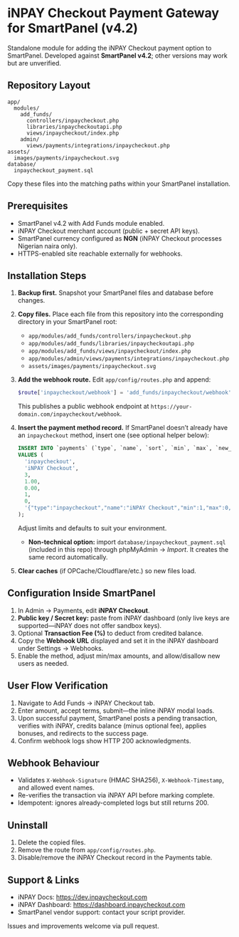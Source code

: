 # iNPAY Checkout Payment Gateway for SmartPanel (v4.2)

Standalone module for adding the iNPAY Checkout payment option to SmartPanel. Developed against **SmartPanel v4.2**; other versions may work but are unverified.

## Repository Layout

```
app/
  modules/
    add_funds/
      controllers/inpaycheckout.php
      libraries/inpaycheckoutapi.php
      views/inpaycheckout/index.php
    admin/
      views/payments/integrations/inpaycheckout.php
assets/
  images/payments/inpaycheckout.svg
database/
  inpaycheckout_payment.sql
```

Copy these files into the matching paths within your SmartPanel installation.

## Prerequisites

- SmartPanel v4.2 with Add Funds module enabled.
- iNPAY Checkout merchant account (public + secret API keys).
- SmartPanel currency configured as **NGN** (iNPAY Checkout processes Nigerian naira only).
- HTTPS-enabled site reachable externally for webhooks.

## Installation Steps

1. **Backup first.** Snapshot your SmartPanel files and database before changes.

2. **Copy files.** Place each file from this repository into the corresponding directory in your SmartPanel root:
   - `app/modules/add_funds/controllers/inpaycheckout.php`
   - `app/modules/add_funds/libraries/inpaycheckoutapi.php`
   - `app/modules/add_funds/views/inpaycheckout/index.php`
   - `app/modules/admin/views/payments/integrations/inpaycheckout.php`
   - `assets/images/payments/inpaycheckout.svg`

3. **Add the webhook route.** Edit `app/config/routes.php` and append:
   ```php
   $route['inpaycheckout/webhook'] = 'add_funds/inpaycheckout/webhook';
   ```
   This publishes a public webhook endpoint at `https://your-domain.com/inpaycheckout/webhook`.

4. **Insert the payment method record.** If SmartPanel doesn’t already have an `inpaycheckout` method, insert one (see optional helper below):
   ```sql
   INSERT INTO `payments` (`type`, `name`, `sort`, `min`, `max`, `new_users`, `status`, `params`)
   VALUES (
     'inpaycheckout',
     'iNPAY Checkout',
     3,
     1.00,
     0.00,
     1,
     0,
     '{"type":"inpaycheckout","name":"iNPAY Checkout","min":1,"max":0,"new_users":1,"status":0,"option":{"public_key":"","secret_key":"","tnx_fee":"0"}}'
   );
   ```
   Adjust limits and defaults to suit your environment.
   - **Non-technical option:** import `database/inpaycheckout_payment.sql` (included in this repo) through phpMyAdmin → *Import*. It creates the same record automatically.
   
5. **Clear caches** (if OPCache/Cloudflare/etc.) so new files load.

## Configuration Inside SmartPanel

1. In Admin → Payments, edit **iNPAY Checkout**.
2. **Public key / Secret key:** paste from iNPAY dashboard (only live keys are supported—iNPAY does not offer sandbox keys).
3. Optional **Transaction Fee (%)** to deduct from credited balance.
4. Copy the **Webhook URL** displayed and set it in the iNPAY dashboard under Settings → Webhooks.
5. Enable the method, adjust min/max amounts, and allow/disallow new users as needed.

## User Flow Verification

1. Navigate to Add Funds → iNPAY Checkout tab.
2. Enter amount, accept terms, submit—the inline iNPAY modal loads.
3. Upon successful payment, SmartPanel posts a pending transaction, verifies with iNPAY, credits balance (minus optional fee), applies bonuses, and redirects to the success page.
4. Confirm webhook logs show HTTP 200 acknowledgments.

## Webhook Behaviour

- Validates `X-Webhook-Signature` (HMAC SHA256), `X-Webhook-Timestamp`, and allowed event names.
- Re-verifies the transaction via iNPAY API before marking complete.
- Idempotent: ignores already-completed logs but still returns 200.

## Uninstall

1. Delete the copied files.
2. Remove the route from `app/config/routes.php`.
3. Disable/remove the iNPAY Checkout record in the Payments table.

## Support & Links

- iNPAY Docs: https://dev.inpaycheckout.com
- iNPAY Dashboard: https://dashboard.inpaycheckout.com
- SmartPanel vendor support: contact your script provider.

Issues and improvements welcome via pull request.
